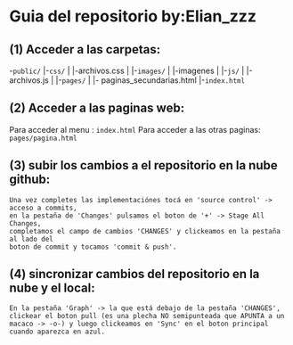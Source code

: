 # Guia del repositorio by:Elian_zzz

## (1) Acceder a las carpetas:

-`public/`
|-`css/`
| |-archivos.css
|
|-`images/`
| |-imagenes
|
|-`js/`
| |-archivos.js
|
|-`pages/`
| |- paginas_secundarias.html
|-`index.html`

## (2) Acceder a las paginas web:

Para acceder al menu : `index.html`
Para acceder a las otras paginas: `pages/pagina.html`

## (3) subir los cambios a el repositorio en la nube github:

    Una vez completes las implementaciónes tocá en 'source control' -> acceso a commits,
    en la pestaña de 'Changes' pulsamos el boton de '+' -> Stage All Changes,
    completamos el campo de cambios 'CHANGES' y clickeamos en la pestaña al lado del
    boton de commit y tocamos 'commit & push'.

## (4) sincronizar cambios del repositorio en la nube y el local:

    En la pestaña 'Graph' -> la que está debajo de la pestaña 'CHANGES',
    clickear el boton pull (es una plecha NO semipunteada que APUNTA a un macaco -> -o-) y luego clickeamos en 'Sync' en el boton principal
    cuando aparezca en azul.
